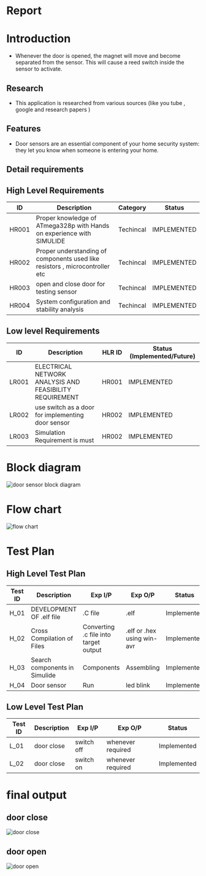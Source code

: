 # Report
 
# Introduction 
- Whenever the door is opened, the magnet will move and become separated from the sensor. This will cause a reed switch inside the sensor to activate.

## Research
-   This application is researched from various sources (like you tube , google and research papers ) 

## Features 
- Door sensors are an essential component of your home security system: they let you know when someone is entering your home.


## Detail requirements
## High Level Requirements
| ID | Description | Category | Status | 
| ----- | ----- | ------- | ---------|
| HR001 | Proper knowledge of ATmega328p with Hands on experience with SIMULIDE | Techincal | IMPLEMENTED | 
| HR002 | Proper understanding of components used like resistors , microcontroller etc | Techincal |  IMPLEMENTED  |
| HR003 | open and close door for testing sensor  | Techincal |  IMPLEMENTED  |
| HR004 | System configuration and stability analysis | Techincal |  IMPLEMENTED  |
## Low level Requirements
 
| ID | Description | HLR ID | Status (Implemented/Future) |
| ------ | --------- | ------ | ----- |
| LR001 | ELECTRICAL NETWORK ANALYSIS AND FEASIBILITY REQUIREMENT | HR001 |  IMPLEMENTED  |
| LR002 | use switch as a door for implementing door sensor| HR002 |  IMPLEMENTED |
| LR003 | Simulation Requirement is must | HR002 | IMPLEMENTED |


# Block diagram

![door sensor block diagram](https://user-images.githubusercontent.com/101561224/164651000-c520b204-7a16-4db6-8b92-9f72ad5e16c7.JPG)




# Flow chart
![flow chart](https://user-images.githubusercontent.com/101561224/164651017-42bff30f-e680-4508-94aa-c69a6cb93df9.JPG)


# Test Plan
## High Level Test Plan

| Test ID| Description | Exp I/P | Exp O/P | Status |
| -------| ----------- | ------- | ------- | ------ |
| H_01 | DEVELOPMENT OF .elf file    | .C file | .elf| Implemented |
| H_02 | Cross Compilation of Files  | Converting .c file into target output | .elf or .hex using win-avr   | Implemented |
| H_03 | Search components in Simulide |  Components  | Assembling     | Implemented  |
| H_04 | Door sensor  |      Run     | led blink    | Implemented |

## Low Level Test Plan

| Test ID| Description | Exp I/P | Exp O/P | Status |
| -------| ----------- | ------- | ------- | ------ |
| L_01 | door close  | switch off | whenever required | Implemented |
| L_02 | door close| switch on | whenever required | Implemented |


# final output
## door close
![door close](https://user-images.githubusercontent.com/101561224/164676470-cf3db7ad-b788-48b4-99c1-8ee0bf4f95c4.png)

## door open
![door open](https://user-images.githubusercontent.com/101561224/164676473-3812ea56-8547-4388-8d59-bcfa193b20de.png)

